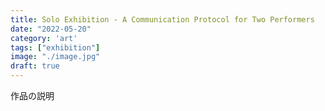 ```yaml
---
title: Solo Exhibition - A Communication Protocol for Two Performers
date: "2022-05-20"
category: 'art'
tags: ["exhibition"]
image: "./image.jpg"
draft: true
---
```


作品の説明